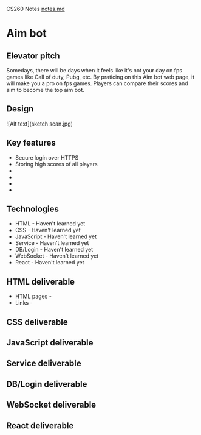 CS260 Notes
[notes.md](https://github.com/gwanghong/startup/blob/main/notes.md)

# Aim bot
  ## Elevator pitch
  Somedays, there will be days when it feels like it's not your day on fps games like Call of duty, Pubg, etc.
  By praticing on this Aim bot web page, it will make you a pro on fps games.
  Players can compare their scores and aim to become the top aim bot.
## Design
  ![Alt text](sketch scan.jpg)

## Key features
* Secure login over HTTPS
* Storing high scores of all players
* 
* 
* 
* 
## Technologies
* HTML -        Haven't learned yet
* CSS -         Haven't learned yet
* JavaScript -  Haven't learned yet
* Service -     Haven't learned yet
* DB/Login -    Haven't learned yet
* WebSocket -   Haven't learned yet
* React -       Haven't learned yet
## HTML deliverable
* HTML pages - 
* Links - 

## CSS deliverable

## JavaScript deliverable

## Service deliverable

## DB/Login deliverable

## WebSocket deliverable

## React deliverable
